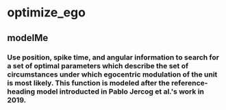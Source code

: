 # optimize_ego
## modelMe
### Use position, spike time, and angular information to search for a set of optimal parameters which describe the set of circumstances under which egocentric modulation of the unit is most likely. This function is modeled after the reference-heading model introducted in Pablo Jercog et al.'s work in 2019.
 
